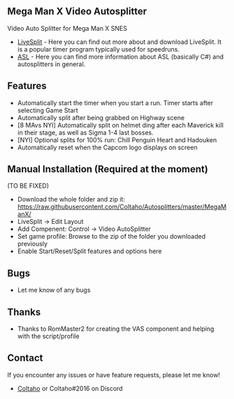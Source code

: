 ## Mega Man X Video Autosplitter
 
Video Auto Splitter for Mega Man X SNES

- [LiveSplit](http://livesplit.github.io/) - Here you can find out more about and download LiveSplit. It is a popular timer program typically used for speedruns.
- [ASL](https://github.com/LiveSplit/LiveSplit/blob/master/Documentation/Auto-Splitters.md) - Here you can find more information about ASL (basically C#) and autosplitters in general.
 
## Features

- Automatically start the timer when you start a run. Timer starts after selecting Game Start
- Automatically split after being grabbed on Highway scene
- [8 MAvs NYI] Automatically split on helmet ding after each Maverick kill in their stage, as well as Sigma 1-4 last bosses. 
- [NYI] Optional splits for 100% run: Chill Penguin Heart and Hadouken
- Automatically reset when the Capcom logo displays on screen

## Manual Installation (Required at the moment)

 (TO BE FIXED)
- Download the whole folder and zip it: https://raw.githubusercontent.com/Coltaho/Autosplitters/master/MegaManX/
- LiveSplit -> Edit Layout
- Add Compenent: Control -> Video AutoSplitter
- Set game profile: Browse to the zip of the folder you downloaded previously
- Enable Start/Reset/Split features and options here

## Bugs

- Let me know of any bugs

## Thanks

- Thanks to RomMaster2 for creating the VAS component and helping with the script/profile

## Contact

If you encounter any issues or have feature requests, please let me know! 

- [Coltaho](http://twitch.tv/Coltaho) or Coltaho#2016 on Discord
